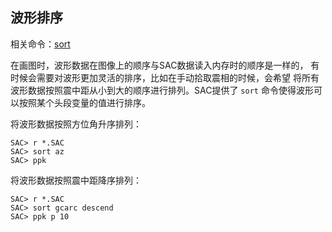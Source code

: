 ## 波形排序

相关命令：[sort](/commands/sort.md)

在画图时，波形数据在图像上的顺序与SAC数据读入内存时的顺序是一样的，
有时候会需要对波形更加灵活的排序，比如在手动拾取震相的时候，会希望
将所有波形数据按照震中距从小到大的顺序进行排列。SAC提供了 `sort`
命令使得波形可以按照某个头段变量的值进行排序。

将波形数据按照方位角升序排列：

``` {.bash}
SAC> r *.SAC
SAC> sort az
SAC> ppk
```

将波形数据按照震中距降序排列：

``` {.bash}
SAC> r *.SAC
SAC> sort gcarc descend
SAC> ppk p 10
```
